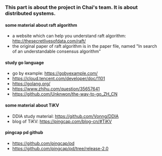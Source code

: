 ### This part is about the project in Chai's team. It is about distributed systems.

#### some material about raft algorithm
- a website which can help you understand raft algorithm: http://thesecretlivesofdata.com/raft/
- the original paper of raft algorithm is in the paper file, named "In search of an understandable consensus algorithm"
#### study go language
- go by example: https://gobyexample.com/
- https://cloud.tencent.com/developer/doc/1101
- https://golang.org/
- https://www.zhihu.com/question/35657641
- https://github.com/Unknwon/the-way-to-go_ZH_CN

#### some material about TiKV
- DDIA study material: https://github.com/Vonng/DDIA
- blog of TiKV: https://pingcap.com/blog-cn/#TiKV
#### pingcap pd github
- https://github.com/pingcap/pd
- https://github.com/pingcap/pd/tree/release-2.0